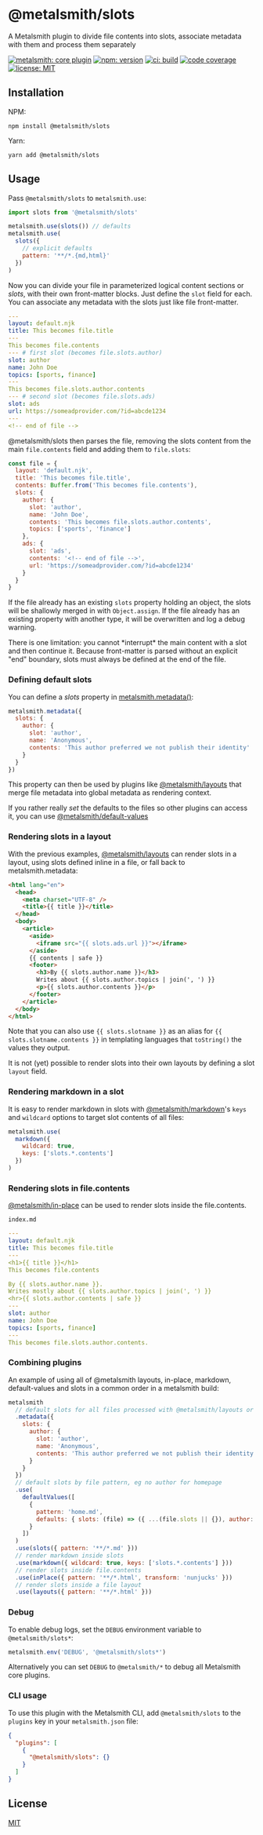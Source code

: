 # @metalsmith/slots

A Metalsmith plugin to divide file contents into slots, associate metadata with them and process them separately

[![metalsmith: core plugin][metalsmith-badge]][metalsmith-url]
[![npm: version][npm-badge]][npm-url]
[![ci: build][ci-badge]][ci-url]
[![code coverage][codecov-badge]][codecov-url]
[![license: MIT][license-badge]][license-url]

## Installation

NPM:

```
npm install @metalsmith/slots
```

Yarn:

```
yarn add @metalsmith/slots
```

## Usage

Pass `@metalsmith/slots` to `metalsmith.use`:

```js
import slots from '@metalsmith/slots'

metalsmith.use(slots()) // defaults
metalsmith.use(
  slots({
    // explicit defaults
    pattern: '**/*.{md,html}'
  })
)
```

Now you can divide your file in parameterized logical content sections or _slots_, with their own front-matter blocks.
Just define the `slot` field for each. You can associate any metadata with the slots just like file front-matter.

```yaml
---
layout: default.njk
title: This becomes file.title
---
This becomes file.contents
--- # first slot (becomes file.slots.author)
slot: author
name: John Doe
topics: [sports, finance]
---
This becomes file.slots.author.contents
--- # second slot (becomes file.slots.ads)
slot: ads
url: https://someadprovider.com/?id=abcde1234
---
<!-- end of file -->
```

@metalsmith/slots then parses the file, removing the slots content from the main `file.contents` field and adding them to `file.slots`:

```js
const file = {
  layout: 'default.njk',
  title: 'This becomes file.title',
  contents: Buffer.from('This becomes file.contents'),
  slots: {
    author: {
      slot: 'author',
      name: 'John Doe',
      contents: 'This becomes file.slots.author.contents',
      topics: ['sports', 'finance']
    },
    ads: {
      slot: 'ads',
      contents: '<!-- end of file -->',
      url: 'https://someadprovider.com/?id=abcde1234'
    }
  }
}
```

If the file already has an existing `slots` property holding an object, the slots will be shallowly merged in with `Object.assign`.
If the file already has an existing property with another type, it will be overwritten and log a debug warning.

There is one limitation: you cannot \*interrupt\* the main content with a slot and then continue it. Because front-matter is parsed without an explicit "end" boundary, slots must always be defined at the end of the file.

### Defining default slots

You can define a _slots_ property in [metalsmith.metadata()](https://metalsmith.io/api/#Metalsmith+metadata):

```js
metalsmith.metadata({
  slots: {
    author: {
      slot: 'author',
      name: 'Anonymous',
      contents: 'This author preferred we not publish their identity'
    }
  }
})
```

This property can then be used by plugins like [@metalsmith/layouts](https://github.com/metalsmith/layouts) that merge file metadata into global metadata as rendering context.

If you rather really _set_ the defaults to the files so other plugins can access it, you can use [@metalsmith/default-values](https://github.com/metalsmith/default-values)

### Rendering slots in a layout

With the previous examples, [@metalsmith/layouts](https://github.com/metalsmith/layouts) can render slots in a layout, using slots defined inline in a file, or fall back to metalsmith.metadata:

```html
<html lang="en">
  <head>
    <meta charset="UTF-8" />
    <title>{{ title }}</title>
  </head>
  <body>
    <article>
      <aside>
        <iframe src="{{ slots.ads.url }}"></iframe>
      </aside>
      {{ contents | safe }}
      <footer>
        <h3>By {{ slots.author.name }}</h3>
        Writes about {{ slots.author.topics | join(', ') }}
        <p>{{ slots.author.contents }}</p>
      </footer>
    </article>
  </body>
</html>
```

Note that you can also use `{{ slots.slotname }}` as an alias for `{{ slots.slotname.contents }}` in templating languages that `toString()` the values they output.

It is not (yet) possible to render slots into their own layouts by defining a slot `layout` field.

### Rendering markdown in a slot

It is easy to render markdown in slots with [@metalsmith/markdown](https://github.com/metalsmith/markdown)'s `keys` and `wildcard` options to target slot contents of all files:

```js
metalsmith.use(
  markdown({
    wildcard: true,
    keys: ['slots.*.contents']
  })
)
```

### Rendering slots in file.contents

[@metalsmith/in-place](https://github.com/metalsmith/in-place) can be used to render slots inside the file.contents.

`index.md`

```yaml
---
layout: default.njk
title: This becomes file.title
---
<h1>{{ title }}</h1>
This becomes file.contents

By {{ slots.author.name }}.
Writes mostly about {{ slots.author.topics | join(', ') }}
<hr>{{ slots.author.contents | safe }}
---
slot: author
name: John Doe
topics: [sports, finance]
---
This becomes file.slots.author.contents.
```

### Combining plugins

An example of using all of @metalsmith layouts, in-place, markdown, default-values and slots in a common order in a metalsmith build:

```js
metalsmith
  // default slots for all files processed with @metalsmith/layouts or in-place
  .metadata({
    slots: {
      author: {
        slot: 'author',
        name: 'Anonymous',
        contents: 'This author preferred we not publish their identity'
      }
    }
  })
  // default slots by file pattern, eg no author for homepage
  .use(
    defaultValues([
      {
        pattern: 'home.md',
        defaults: { slots: (file) => ({ ...(file.slots || {}), author: false }) }
      }
    ])
  )
  .use(slots({ pattern: '**/*.md' }))
  // render markdown inside slots
  .use(markdown({ wildcard: true, keys: ['slots.*.contents'] }))
  // render slots inside file.contents
  .use(inPlace({ pattern: '**/*.html', transform: 'nunjucks' }))
  // render slots inside a file layout
  .use(layouts({ pattern: '**/*.html' }))
```

### Debug

To enable debug logs, set the `DEBUG` environment variable to `@metalsmith/slots*`:

```js
metalsmith.env('DEBUG', '@metalsmith/slots*')
```

Alternatively you can set `DEBUG` to `@metalsmith/*` to debug all Metalsmith core plugins.

### CLI usage

To use this plugin with the Metalsmith CLI, add `@metalsmith/slots` to the `plugins` key in your `metalsmith.json` file:

```json
{
  "plugins": [
    {
      "@metalsmith/slots": {}
    }
  ]
}
```

## License

[MIT](LICENSE)

[npm-badge]: https://img.shields.io/npm/v/@metalsmith/slots.svg
[npm-url]: https://www.npmjs.com/package/@metalsmith/slots
[ci-badge]: https://github.com/metalsmith/slots/actions/workflows/test.yml/badge.svg
[ci-url]: https://github.com/metalsmith/slots/actions/workflows/test.yml
[metalsmith-badge]: https://img.shields.io/badge/metalsmith-core_plugin-green.svg?longCache=true
[metalsmith-url]: https://metalsmith.io
[codecov-badge]: https://img.shields.io/coveralls/github/metalsmith/slots
[codecov-url]: https://coveralls.io/github/metalsmith/slots
[license-badge]: https://img.shields.io/github/license/metalsmith/slots
[license-url]: LICENSE
